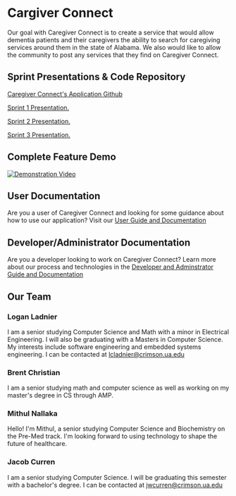 
# Cargiver Connect
Our goal with Caregiver Connect is to create a service that would allow dementia patients and their caregivers the ability to search for caregiving services around them in the state of Alabama. We also would like to allow the community 
to post any services that they find on Caregiver Connect.


## Sprint Presentations & Code Repository
[Caregiver Connect's Application Github](https://github.com/caregiver-connect/caregiver-connect)

[Sprint 1 Presentation.](https://docs.google.com/presentation/d/1_thqBdY25fl19qdwpz-_1uIeUIzq8nOBMN4Q-_7fEos/edit?usp=sharing)

[Sprint 2 Presentation.](https://docs.google.com/presentation/d/1YA5GQ_Ipm-DqST1Csk8MmjwrnBMqo-BcD-LRmM81E3c/edit?usp=sharing)

[Sprint 3 Presentation.](https://docs.google.com/presentation/d/1t7bWfc4SZc868H2hnkXAJyKo34jM_cEnY0eT2WhSIRk/edit#slide=id.g2cf2a67421e_0_25)

## Complete Feature Demo
[![Demonstration Video](https://img.youtube.com/vi/kU1p5HSiwIo/0.jpg)](https://www.youtube.com/watch?v=kU1p5HSiwIo)

## User Documentation
Are you a user of Caregiver Connect and looking for some guidance about how to use our application? Visit our [User Guide and Documentation](https://caregiver-connect.github.io/caregiver-connect-website/userDocumentation.html)

## Developer/Administrator Documentation
Are you a developer looking to work on Caregiver Connect? Learn more about our process and technologies in the [Developer and Adminstrator Guide and Documentation](https://caregiver-connect.github.io/caregiver-connect-website/devDocumentation.html)

## Our Team

### Logan Ladnier
I am a senior studying Computer Science and Math with a minor in Electrical Engineering. I will also be graduating with a Masters in Computer Science. My interests include software engineering and embedded systems engineering. I can be contacted at lcladnier@crimson.ua.edu

### Brent Christian
I am a senior studying math and computer science as well as working on my master's degree in CS through AMP.

### Mithul Nallaka
Hello! I'm Mithul, a senior studying Computer Science and Biochemistry on the Pre-Med track. I'm looking forward to using technology to shape the future of healthcare.

### Jacob Curren
I am a senior studying Computer Science. I will be graduating this semester with a bachelor's degree. I can be contacted at jwcurren@crimson.ua.edu

